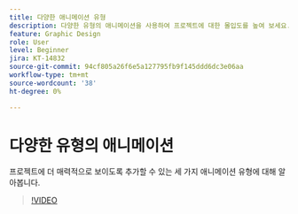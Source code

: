 ```yaml
---
title: 다양한 애니메이션 유형
description: 다양한 유형의 애니메이션을 사용하여 프로젝트에 대한 몰입도를 높여 보세요.
feature: Graphic Design
role: User
level: Beginner
jira: KT-14832
source-git-commit: 94cf805a26f6e5a127795fb9f145ddd6dc3e06aa
workflow-type: tm+mt
source-wordcount: '38'
ht-degree: 0%

---
```


# 다양한 유형의 애니메이션

프로젝트에 더 매력적으로 보이도록 추가할 수 있는 세 가지 애니메이션 유형에 대해 알아봅니다.

>[!VIDEO](https://video.tv.adobe.com/v/3426976?quality=12&learn=on&hidetitle=true)
